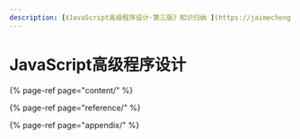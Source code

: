 ```yaml
---
description: [《JavaScript高级程序设计·第三版》知识归纳 ](https://jaimecheng.gitbook.io/javascript/)
---
```


# JavaScript高级程序设计 



{% page-ref page="content/" %}

{% page-ref page="reference/" %}

{% page-ref page="appendix/" %}

